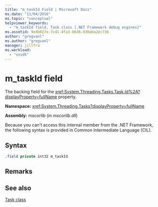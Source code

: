 ```yaml
---
title: "m_taskId Field | Microsoft Docs"
ms.date: "11/04/2016"
ms.topic: "conceptual"
helpviewer_keywords: 
  - "m_taskId field, Task class [.NET Framework debug engines]"
ms.assetid: 9e4b827e-7c41-4fa3-b646-830aba2ec736
author: "gregvanl"
ms.author: "gregvanl"
manager: jillfra
ms.workload: 
  - "vssdk"
---
```

# m_taskId field
The backing field for the <xref:System.Threading.Tasks.Task.Id%2A?displayProperty=fullName> property.  
  
 **Namespace:** <xref:System.Threading.Tasks?displayProperty=fullName>  
  
 **Assembly:** mscorlib (in *mscorlib.dll*)  
  
 Because you can't access this internal member from the .NET Framework, the following syntax is provided in Common Intermediate Language (CIL).  
  
## Syntax  
  
```csharp  
.field private int32 m_taskId  
```  
  
## Remarks  
  
## See also  
 [Task class](../../extensibility/debugger/task-class-internal-members.md)
